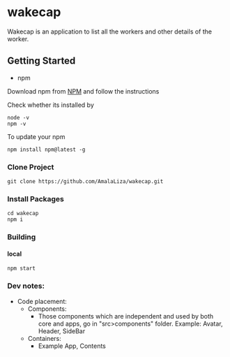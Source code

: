 # wakecap

Wakecap is an application to list all the workers and other details of the worker.

## Getting Started

* npm

Download npm from [NPM](https://nodejs.org/en/) and follow the instructions

Check whether its installed by
```
node -v
npm -v
```

To update your npm
```
npm install npm@latest -g
```

### Clone Project
```
git clone https://github.com/AmalaLiza/wakecap.git
```

### Install Packages
```
cd wakecap
npm i
```

### Building
#### local
```
npm start
```

### Dev notes:
- Code placement:
    - Components:
        - Those components which are independent and used by both core and apps, go in "src>components" folder.
        Example: Avatar, Header, SideBar
    - Containers:
        - Example App, Contents
